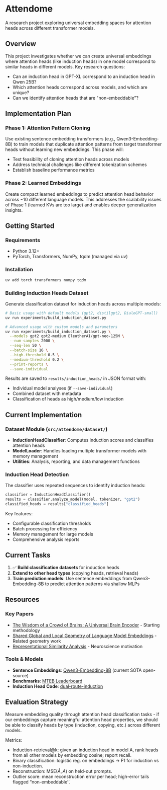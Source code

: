 # Attendome

A research project exploring universal embedding spaces for attention heads across different transformer models.

## Overview

This project investigates whether we can create universal embeddings where attention heads (like induction heads) in one model correspond to similar heads in different models. Key research questions:

- Can an induction head in GPT-XL correspond to an induction head in Qwen 25B?
- Which attention heads correspond across models, and which are unique?
- Can we identify attention heads that are "non-embeddable"?

## Implementation Plan

### Phase 1: Attention Pattern Cloning
Use existing sentence embedding transformers (e.g., Qwen3-Embedding-8B) to train models that duplicate attention patterns from target transformer heads without learning new embeddings. This phase will:
- Test feasibility of cloning attention heads across models
- Address technical challenges like different tokenization schemes
- Establish baseline performance metrics

### Phase 2: Learned Embeddings
Create compact learned embeddings to predict attention head behavior across ~10 different language models. This addresses the scalability issues of Phase 1 (learned KVs are too large) and enables deeper generalization insights.

## Getting Started

### Requirements
- Python 3.12+
- PyTorch, Transformers, NumPy, tqdm (managed via uv)

### Installation
```bash
uv add torch transformers numpy tqdm
```

### Building Induction Heads Dataset
Generate classification dataset for induction heads across multiple models:

```bash
# Basic usage with default models (gpt2, distilgpt2, DialoGPT-small)
uv run experiments/build_induction_dataset.py

# Advanced usage with custom models and parameters
uv run experiments/build_induction_dataset.py \
  --models gpt2 gpt2-medium EleutherAI/gpt-neo-125M \
  --num-samples 2000 \
  --seq-len 50 \
  --batch-size 16 \
  --high-threshold 0.5 \
  --medium-threshold 0.2 \
  --print-reports \
  --save-individual
```

Results are saved to `results/induction_heads/` in JSON format with:
- Individual model analyses (if `--save-individual`)
- Combined dataset with metadata
- Classification of heads as high/medium/low induction

## Current Implementation

### Dataset Module (`src/attendome/dataset/`)
- **InductionHeadClassifier**: Computes induction scores and classifies attention heads
- **ModelLoader**: Handles loading multiple transformer models with memory management
- **Utilities**: Analysis, reporting, and data management functions

### Induction Head Detection
The classifier uses repeated sequences to identify induction heads:

```python
classifier = InductionHeadClassifier()
results = classifier.analyze_model(model, tokenizer, "gpt2")
classified_heads = results["classified_heads"]
```

Key features:
- Configurable classification thresholds
- Batch processing for efficiency
- Memory management for large models
- Comprehensive analysis reports

## Current Tasks

1. ✅ **Build classification datasets** for induction heads
2. **Extend to other head types** (copying heads, retrieval heads)
3. **Train prediction models**: Use sentence embeddings from Qwen3-Embedding-8B to predict attention patterns via shallow MLPs

## Resources

### Key Papers
- [The Wisdom of a Crowd of Brains: A Universal Brain Encoder](https://arxiv.org/abs/2406.12179) - Starting methodology
- [Shared Global and Local Geometry of Language Model Embeddings](https://arxiv.org/abs/2503.21073) - Related geometry work
- [Representational Similarity Analysis](https://www.frontiersin.org/journals/systems-neuroscience/articles/10.3389/neuro.06.004.2008/full) - Neuroscience motivation

### Tools & Models
- **Sentence Embeddings**: [Qwen3-Embedding-8B](https://huggingface.co/Qwen/Qwen3-Embedding-8B) (current SOTA open-source)
- **Benchmarks**: [MTEB Leaderboard](https://huggingface.co/spaces/mteb/leaderboard)
- **Induction Head Code**: [dual-route-induction](https://github.com/sfeucht/dual-route-induction/blob/main/scripts/attention_scores.py)

## Evaluation Strategy

Measure embedding quality through attention head classification tasks - if our embeddings capture meaningful attention head properties, we should be able to classify heads by type (induction, copying, etc.) across different models.

Metrics:

- Induction-retrieval@k: given an induction head in model A, rank heads from all other models by embedding cosine; report recall.
- Binary classification: logistic reg. on embeddings $\rightarrow$ F1 for induction vs non-induction.
- Reconstruction: $\text{MSE}(\hat{A}, A)$ on held-out prompts.
- Outlier score: mean reconstruction error per head; high-error tails flagged “non-embeddable’’.